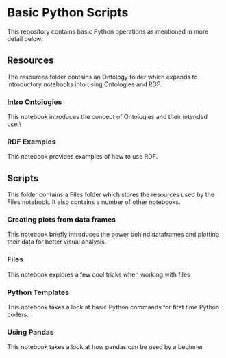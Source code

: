 # Basic Python Scripts #

This repository contains basic Python operations as mentioned in more detail below.

## Resources ##
The resources folder contains an Ontology folder which expands to introductory notebooks into using Ontologies and RDF.

### Intro Ontologies ###
This notebook introduces the concept of Ontologies and their intended use.\

### RDF Examples ###
This notebook provides examples of how to use RDF.

## Scripts ##
This folder contains a Files folder which stores the resources used by the Files notebook. It also contains a number of other notebooks.

### Creating plots from data frames ###
This notebook briefly introduces the power behind dataframes and plotting their data for better visual analysis.

### Files ###
This notebook explores a few cool tricks when working with files

### Python Templates ###
This notebook takes a look at basic Python commands for first time Python coders.

### Using Pandas ###
This notebook takes a look at how pandas can be used by a beginner
